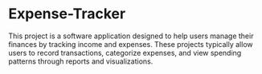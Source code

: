# Expense-Tracker
 This project is a software application designed to help users manage their finances by tracking income and expenses. These projects typically allow users to record transactions, categorize expenses, and view spending patterns through reports and visualizations. 
